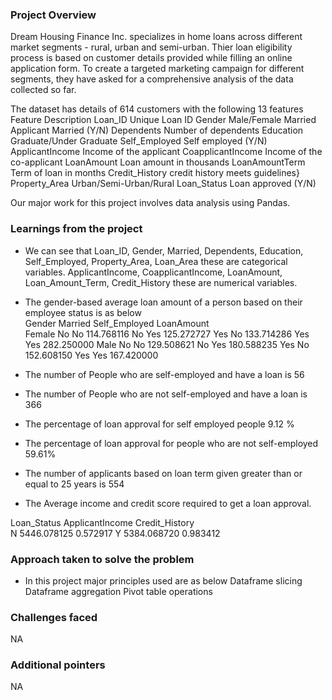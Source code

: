 ### Project Overview

 Dream Housing Finance Inc. specializes in home loans across different market segments - rural, urban and semi-urban. Thier loan eligibility process is based on customer details provided while filling an online application form. To create a targeted marketing campaign for different segments, they have asked for a comprehensive analysis of the data collected so far.

The dataset has details of 614 customers with the following 13 features
Feature 	Description
Loan_ID 	Unique Loan ID
Gender 	Male/Female
Married 	Applicant Married (Y/N)
Dependents 	Number of dependents
Education 	Graduate/Under Graduate
Self_Employed 	Self employed (Y/N)
ApplicantIncome 	Income of the applicant
CoapplicantIncome 	Income of the co-applicant
LoanAmount 	Loan amount in thousands
LoanAmountTerm 	Term of loan in months
Credit_History 	credit history meets guidelines}
Property_Area 	Urban/Semi-Urban/Rural
Loan_Status 	Loan approved (Y/N)

Our major work for this project involves data analysis using Pandas.



### Learnings from the project

 - We can see that Loan_ID, Gender, Married, Dependents, Education, Self_Employed, Property_Area, Loan_Area these are categorical variables. ApplicantIncome, CoapplicantIncome, LoanAmount, Loan_Amount_Term, Credit_History these are numerical variables. 

- The gender-based average loan amount of a person based on their employee status is as below                              
Gender       Married     Self_Employed  LoanAmount            
Female                     No           No             114.768116
                                    No          Yes            125.272727
                                    Yes         No             133.714286
                                    Yes         Yes            282.250000
Male                          No          No             129.508621
                                    No          Yes            180.588235
                                   Yes          No             152.608150
                                   Yes         Yes            167.420000

- The number of People who are self-employed and have a loan is 56
- The number of People who are not self-employed and have a loan is 366
- The percentage of loan approval for self employed people 9.12 %
- The percentage of loan approval for people who are not self-employed 59.61%
- The number of applicants based on loan term given  greater than or equal to 25 years is 554
- The Average income and credit score required to get a loan approval. 

Loan_Status        ApplicantIncome  Credit_History                         
N                                  5446.078125        0.572917
Y                                    5384.068720        0.983412



### Approach taken to solve the problem

 -  In this project major principles used are as below 
    Dataframe slicing
    Dataframe aggregation
    Pivot table operations
   




### Challenges faced

 NA


### Additional pointers

 NA


